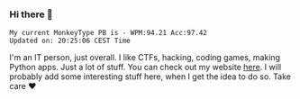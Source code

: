 ### Hi there 👋
<!-- PB START -->
```
My current MonkeyType PB is - WPM:94.21 Acc:97.42
Updated on: 20:25:06 CEST Time
```
<!-- PB END -->
I'm an IT person, just overall. I like CTFs, hacking, coding games, making Python apps. Just a lot of stuff.
You can check out my website [here](https://skill3472.github.io/).
I will probably add some interesting stuff here, when I get the idea to do so. Take care ❤️
